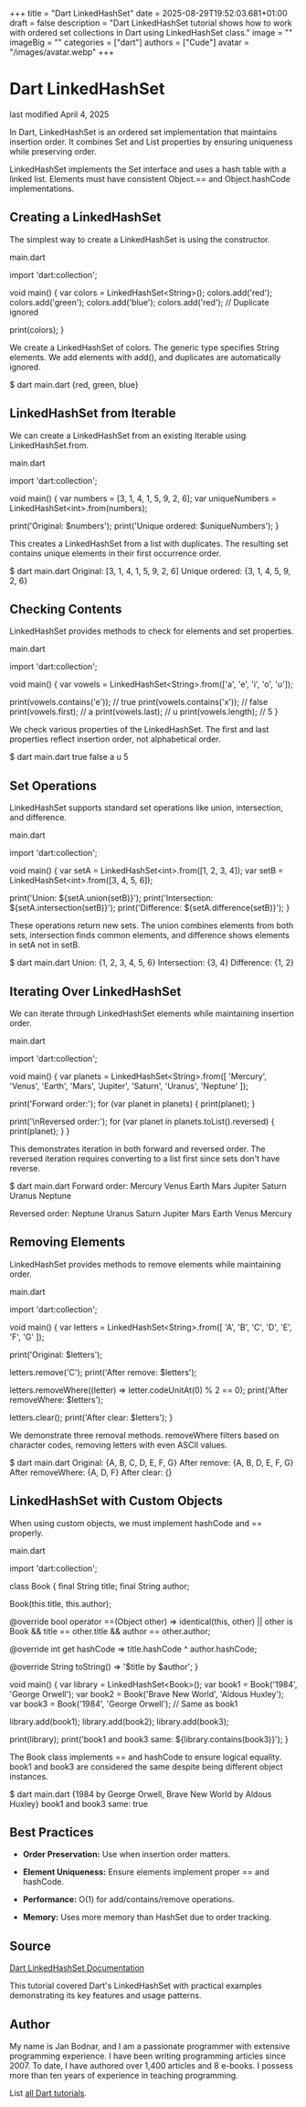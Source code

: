 +++
title = "Dart LinkedHashSet"
date = 2025-08-29T19:52:03.681+01:00
draft = false
description = "Dart LinkedHashSet tutorial shows how to work with ordered set collections in Dart using LinkedHashSet class."
image = ""
imageBig = ""
categories = ["dart"]
authors = ["Cude"]
avatar = "/images/avatar.webp"
+++

# Dart LinkedHashSet

last modified April 4, 2025

In Dart, LinkedHashSet is an ordered set implementation that maintains insertion
order. It combines Set and List properties by ensuring uniqueness while
preserving order.

LinkedHashSet implements the Set interface and uses a hash table with a linked
list. Elements must have consistent Object.== and
Object.hashCode implementations.

## Creating a LinkedHashSet

The simplest way to create a LinkedHashSet is using the constructor.

main.dart
  

import 'dart:collection';

void main() {
  var colors = LinkedHashSet&lt;String&gt;();
  colors.add('red');
  colors.add('green');
  colors.add('blue');
  colors.add('red'); // Duplicate ignored

  print(colors);
}

We create a LinkedHashSet of colors. The generic type specifies String elements.
We add elements with add(), and duplicates are automatically ignored.

$ dart main.dart
{red, green, blue}

## LinkedHashSet from Iterable

We can create a LinkedHashSet from an existing Iterable using LinkedHashSet.from.

main.dart
  

import 'dart:collection';

void main() {
  var numbers = [3, 1, 4, 1, 5, 9, 2, 6];
  var uniqueNumbers = LinkedHashSet&lt;int&gt;.from(numbers);

  print('Original: $numbers');
  print('Unique ordered: $uniqueNumbers');
}

This creates a LinkedHashSet from a list with duplicates. The resulting set
contains unique elements in their first occurrence order.

$ dart main.dart
Original: [3, 1, 4, 1, 5, 9, 2, 6]
Unique ordered: {3, 1, 4, 5, 9, 2, 6}

## Checking Contents

LinkedHashSet provides methods to check for elements and set properties.

main.dart
  

import 'dart:collection';

void main() {
  var vowels = LinkedHashSet&lt;String&gt;.from(['a', 'e', 'i', 'o', 'u']);

  print(vowels.contains('e')); // true
  print(vowels.contains('x')); // false
  print(vowels.first);        // a
  print(vowels.last);         // u
  print(vowels.length);       // 5
}

We check various properties of the LinkedHashSet. The first and last properties
reflect insertion order, not alphabetical order.

$ dart main.dart
true
false
a
u
5

## Set Operations

LinkedHashSet supports standard set operations like union, intersection, and
difference.

main.dart
  

import 'dart:collection';

void main() {
  var setA = LinkedHashSet&lt;int&gt;.from([1, 2, 3, 4]);
  var setB = LinkedHashSet&lt;int&gt;.from([3, 4, 5, 6]);

  print('Union: ${setA.union(setB)}');
  print('Intersection: ${setA.intersection(setB)}');
  print('Difference: ${setA.difference(setB)}');
}

These operations return new sets. The union combines elements from both sets,
intersection finds common elements, and difference shows elements in setA not
in setB.

$ dart main.dart
Union: {1, 2, 3, 4, 5, 6}
Intersection: {3, 4}
Difference: {1, 2}

## Iterating Over LinkedHashSet

We can iterate through LinkedHashSet elements while maintaining insertion order.

main.dart
  

import 'dart:collection';

void main() {
  var planets = LinkedHashSet&lt;String&gt;.from([
    'Mercury', 'Venus', 'Earth', 'Mars',
    'Jupiter', 'Saturn', 'Uranus', 'Neptune'
  ]);

  print('Forward order:');
  for (var planet in planets) {
    print(planet);
  }

  print('\nReversed order:');
  for (var planet in planets.toList().reversed) {
    print(planet);
  }
}

This demonstrates iteration in both forward and reversed order. The reversed
iteration requires converting to a list first since sets don't have reverse.

$ dart main.dart
Forward order:
Mercury
Venus
Earth
Mars
Jupiter
Saturn
Uranus
Neptune

Reversed order:
Neptune
Uranus
Saturn
Jupiter
Mars
Earth
Venus
Mercury

## Removing Elements

LinkedHashSet provides methods to remove elements while maintaining order.

main.dart
  

import 'dart:collection';

void main() {
  var letters = LinkedHashSet&lt;String&gt;.from([
    'A', 'B', 'C', 'D', 'E', 'F', 'G'
  ]);

  print('Original: $letters');

  letters.remove('C');
  print('After remove: $letters');

  letters.removeWhere((letter) =&gt; letter.codeUnitAt(0) % 2 == 0);
  print('After removeWhere: $letters');

  letters.clear();
  print('After clear: $letters');
}

We demonstrate three removal methods. removeWhere filters based on character
codes, removing letters with even ASCII values.

$ dart main.dart
Original: {A, B, C, D, E, F, G}
After remove: {A, B, D, E, F, G}
After removeWhere: {A, D, F}
After clear: {}

## LinkedHashSet with Custom Objects

When using custom objects, we must implement hashCode and == properly.

main.dart
  

import 'dart:collection';

class Book {
  final String title;
  final String author;

  Book(this.title, this.author);

  @override
  bool operator ==(Object other) =&gt;
      identical(this, other) ||
      other is Book &amp;&amp; title == other.title &amp;&amp; author == other.author;

  @override
  int get hashCode =&gt; title.hashCode ^ author.hashCode;

  @override
  String toString() =&gt; '$title by $author';
}

void main() {
  var library = LinkedHashSet&lt;Book&gt;();
  var book1 = Book('1984', 'George Orwell');
  var book2 = Book('Brave New World', 'Aldous Huxley');
  var book3 = Book('1984', 'George Orwell'); // Same as book1

  library.add(book1);
  library.add(book2);
  library.add(book3);

  print(library);
  print('book1 and book3 same: ${library.contains(book3)}');
}

The Book class implements == and hashCode to ensure logical equality. book1 and
book3 are considered the same despite being different object instances.

$ dart main.dart
{1984 by George Orwell, Brave New World by Aldous Huxley}
book1 and book3 same: true

## Best Practices

- **Order Preservation:** Use when insertion order matters.

- **Element Uniqueness:** Ensure elements implement proper == and hashCode.

- **Performance:** O(1) for add/contains/remove operations.

- **Memory:** Uses more memory than HashSet due to order tracking.

## Source

[Dart LinkedHashSet Documentation](https://api.dart.dev/stable/dart-collection/LinkedHashSet-class.html)

This tutorial covered Dart's LinkedHashSet with practical examples demonstrating
its key features and usage patterns.

## Author

My name is Jan Bodnar, and I am a passionate programmer with extensive
programming experience. I have been writing programming articles since 2007.
To date, I have authored over 1,400 articles and 8 e-books. I possess more
than ten years of experience in teaching programming.

List [all Dart tutorials](/dart/).